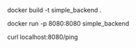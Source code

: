 docker build -t simple_backend .

docker run  -p 8080:8080 simple_backend

curl localhost:8080/ping
